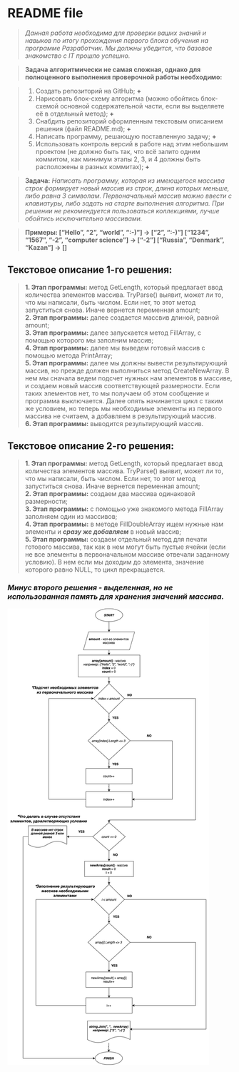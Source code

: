 # README file

>_Данная работа необходима для проверки ваших знаний и навыков по итогу прохождения первого блока обучения на программе Разработчик. Мы должны убедится, что базовое знакомство с IT прошло успешно._

>__Задача алгоритмически не самая сложная, однако для полноценного выполнения проверочной работы необходимо:__

>1. Создать репозиторий на GitHub; __+__
>2. Нарисовать блок-схему алгоритма (можно обойтись блок-схемой основной содержательной части, если вы выделяете её в отдельный метод); __+__
>3. Снабдить репозиторий оформленным текстовым описанием решения (файл README.md); __+__
>4. Написать программу, решающую поставленную задачу;  __+__
>5. Использовать контроль версий в работе над этим небольшим проектом (не должно быть так, что всё залито одним коммитом, как минимум этапы 2, 3, и 4 должны быть расположены в разных коммитах); __+__

>__Задача:__ _Написать программу, которая из имеющегося массива строк формирует новый массив из строк, длина которых меньше, либо равна 3 символам. Первоначальный массив можно ввести с клавиатуры, либо задать на старте выполнения алгоритма. При решении не рекомендуется пользоваться коллекциями, лучше обойтись исключительно массивами._

>__Примеры:
[“Hello”, “2”, “world”, “:-)”] → [“2”, “:-)”]
[“1234”, “1567”, “-2”, “computer science”] → [“-2”]
[“Russia”, “Denmark”, “Kazan”] → []__

## Текстовое описание 1-го решения:

> __1. Этап программы:__ метод GetLength, который предлагает ввод количества элементов массива. TryParse() выявит, может ли то, что мы написали, быть числом. Если нет, то этот метод запуститься снова. Иначе вернется переменная amount;  
> __2. Этап программы:__ далее создается массвив длиной, равной amount;  
> __3. Этап программы:__ далее запускается метод FillArray, с помощью которого мы заполним массив;  
> __4. Этап программы:__ далее мы выведем готовый массив с помощью метода PrintArray;  
> __5. Этап программы:__ далее мы должны вывести результирующий массив, но прежде должен выполниться метод CreateNewArray. В нем мы сначала ведем подсчет нужных нам элементов в массиве, и создаем новый массив соответствующей размерности. Если таких элементов нет, то мы получаем об этом сообщение и программа выключается. Далее опять начинается цикл с таким же условием, но теперь мы необходимые элементы из первого массива не считаем, а добавляем в результирующий массив.  
> __6. Этап программы:__ выводится результирующий массив.

## Текстовое описание 2-го решения:

> __1. Этап программы:__ метод GetLength, который предлагает ввод количества элементов массива. TryParse() выявит, может ли то, что мы написали, быть числом. Если нет, то этот метод запуститься снова. Иначе вернется переменная amount;  
> __2. Этап программы:__  создаем два массива одинаковой размерности;  
> __3. Этап программы:__ с помощью уже знакомого метода FillArray заполняем один из массивов;  
> __4. Этап программы:__ в методе FillDoubleArray ищем нужные нам элементы и __*сразу же добавляем*__ в новый массив;  
> __5. Этап программы:__ создаем отдельный метод для печати готового массива, так как в нем могут быть пустые ячейки (если не все элементы в первоначальном массиве отвечали заданному условию). В нем если мы доходим до элемента, значение которого равно NULL, то цикл прекращается.

### __*Минус второго решения -  выделенная, но не использованная память для хранения значений массива.*__

![Фото блок-схемы](block-scheme.jpg)